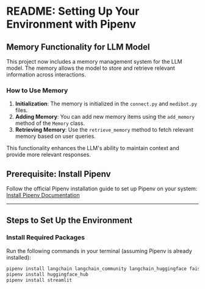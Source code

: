 # README: Setting Up Your Environment with Pipenv

## Memory Functionality for LLM Model
This project now includes a memory management system for the LLM model. The memory allows the model to store and retrieve relevant information across interactions.

### How to Use Memory
1. **Initialization**: The memory is initialized in the `connect.py` and `medibot.py` files.
2. **Adding Memory**: You can add new memory items using the `add_memory` method of the `Memory` class.
3. **Retrieving Memory**: Use the `retrieve_memory` method to fetch relevant memory based on user queries.

This functionality enhances the LLM's ability to maintain context and provide more relevant responses.


## Prerequisite: Install Pipenv
Follow the official Pipenv installation guide to set up Pipenv on your system:  
[Install Pipenv Documentation](https://pipenv.pypa.io/en/latest/installation.html)

---

## Steps to Set Up the Environment

### Install Required Packages
Run the following commands in your terminal (assuming Pipenv is already installed):

```bash
pipenv install langchain langchain_community langchain_huggingface faiss-cpu pypdf
pipenv install huggingface_hub
pipenv install streamlit
